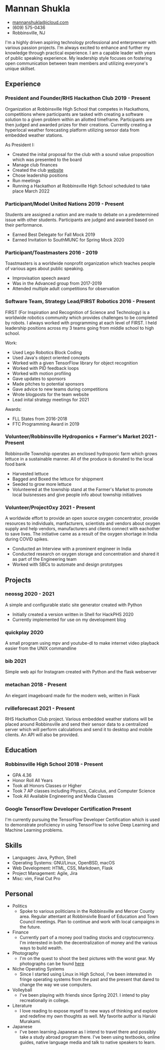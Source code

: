 <!-- The (first) h1 will be used as the <title> of the HTML page -->
# Mannan Shukla

<!-- The unordered list immediately after the h1 will be formatted on a single
line. It is intended to be used for contact details -->
- <mannanshukla@icloud.com>
- (609) 575-0436
- Robbinsville, NJ

<!-- The paragraph after the h1 and ul and before the first h2 is optional. It
is intended to be used for a short summary. -->
I'm a highly driven aspiring technology professional and enterprenuer with various passion projects. I'm always excited to enhance and further my knowledge through practical experience. I am a capable leader with years of public speaking experience. My leadership style focuses on fostering open communication between team members and utilizing everyone's unique skillset.

## Experience

<!-- You have to wrap the "left" and "right" half of these headings in spans by
hand -->
### <span>President and Founder/RHS Hackathon Club</span> <span>2019 - Present</span>

Organization at Robbinsville High School that competes in Hackathons, competitions where participants are tasked with creating a software solution to a given problem within an allotted timeframe. Participants are then judged and awarded prizes for their creations. Currently creating a hyperlocal weather forecasting platform utilizing sensor data from embedded weather stations.

As President I:

- Created the inital proposal for the club with a sound value proposition which was presented to the board
- Manage club finances
- Created the club [website](https://rhs-hackathon-club.github.io)
- Chose leadership positions
- Run meetings
- Running a Hackathon at Robbinsville High School scheduled to take place March 2022

### <span>Participant/Model United Nations</span> <span>2019 - Present</span>

Students are assigned a nation and are made to debate on a predetermined issue with other students. Participants are judged and awarded based on their performance.

- Earned Best Delegate for Fall Mock 2019
- Earned Invitation to SouthMUNC for Spring Mock 2020

### <span>Participant/Toastmasters</span> <span>2016 - 2019</span>

Toastmasters is a worldwide nonprofit organization which teaches people of various ages about public speaking.

- Improvisation speech award
- Was in the Advanced group from 2017-2019
- Attended multiple adult competitions for observation

### <span>Software Team, Strategy Lead/FIRST Robotics</span> <span>2016 - Present</span>

FIRST (For Inspiration and Recognition of Science and Technology) is a worldwide robotics community which provides challenges to be completed by robots. I always worked with programming at each level of FIRST. I held leadership positions across my 3 teams going from middle school to high school.

Work:

- Used Lego Robotics Block Coding
- Used Java's object oriented concepts
- Worked with a given TensorFlow library for object recognition
- Worked with PID feedback loops
- Worked with motion profiling
- Gave updates to sponsors
- Made pitches to potential sponsors
- Gave advice to new teams during competitions
- Wrote blogposts for the team website
- Lead inital strategy meetings for 2021

Awards:

- FLL States from 2016-2018
- FTC Programming Award in 2019

### <span>Volunteer/Robbinsville Hydroponics + Farmer's Market</span> <span>2021 - Present</span>

Robbinsville Township operates an enclosed hydroponic farm which grows lettuce in a sustainable manner. All of the produce is donated to the local food bank

- Harvested lettuce
- Bagged and Boxed the lettuce for shippment
- Seeded to grow more lettuce
- Volunteered at the township stand at the Farmer's Market to promote local buisnesses and give people info about township initiatives

### <span>Volunteer/ProjectOxy</span> <span>2021 - Present</span>

A worldwide effort to provide an open source oxygen concentrator, provide resources to individuals, manfacturers, scientists and vendors about oxygen supply and help vendors, manufacturers and clients connect with eachother to save lives. The initiative came as a result of the oxygen shortage in India during COVID spikes.

- Conducted an Interview with a prominent engineer in India
- Conducted research on oxygen storage and concentration and shared it as part of the Engineering team
- Worked with SBCs to automate and design prototypes

## Projects

### <span>neossg</span> <span>2020 - 2021</span>

A simple and configurable static site generator created with Python

- Initially created a version written in Shell for HackPHS 2020
- Currently implemented for use on my development blog

### <span>quickplay</span> <span>2020</span>

A small program using mpv and youtube-dl to make internet video playback easier from the UNIX commandline

### <span>bib</span> <span>2021</span>

Simple web api for Instagram created with Python and the flask webserver

### <span>metachan</span> <span>2018 - Present</span>

An elegant imageboard made for the modern web, written in Flask

### <span>rvilleforecast</span> <span>2021 - Present</span>

RHS Hackathon Club project. Various embedded weather stations will be placed around Robbinsville and send their sensor data to a centralized server which will perform calculations and send it to desktop and mobile clients. An API will also be provided.

## Education

### <span>Robbinsville High School</span> <span>2018 - Present</span>

  - GPA 4.36
  - Honor Roll All Years
  - Took all Honors Classes or Higher
  - Took 7 AP classes including Physics, Calculus, and Computer Science
  - Took All Available Engineering and Media Classes

### <span>Google TensorFlow Developer Certification</span> <span>Present</span>

I'm currently pursuing the TensorFlow Developer Certification which is used to demonstrate proficiency in using TensorFlow to solve Deep Learning and Machine Learning problems.

## Skills

 - Languages: Java, Python, Shell
 - Operating Systems: GNU/Linux, OpenBSD, macOS
 - Web Development: HTML, CSS, Markdown, Flask
 - Project Management: Agile, Jira
 - Misc: vim, Final Cut Pro

## Personal

- Politics
	- Spoke to various politicians in the Robbinsville and Mercer County area. Regular attentant at Robbinsivlle Board of Education and Town Council meetings. Plan to continue and work with local campaigns in the future.
- Finance
	- Currently part of a money pool trading stocks and crpytocurrency. I'm interested in both the decentralization of money and the various ways to build wealth.
- Photography
	- I'm on the quest to shoot the best pictures with the worst gear. My photographs can be found [here](https://mannanshukla.github.io/photography)
- Niche Operating Systems
	- Since I started using Linux in High School, I've been interested in fringe operating systems from the past and the present that dared to change the way we use computers.
- Volleyball
	- I've been playing with friends since Spring 2021. I intend to play recreationally in college.
- Literature
	- I love reading to expose myself to new ways of thinking and explore and redefine my own thoughts as well. My favorite author is Haruki Murakami.
- Japanese
	- I've been learning Japanese as I intend to travel there and possibly take a study abroad program there. I've been using textbooks, online guides, native language media and talk to native speakers to learn.

